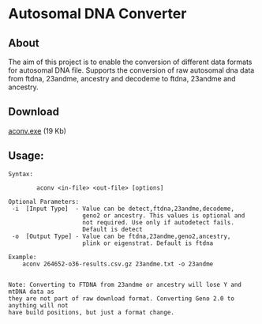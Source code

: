 # Autosomal DNA Converter

## About
The aim of this project is to enable the conversion of different data formats for autosomal DNA file. Supports the conversion of raw autosomal dna data from ftdna, 23andme, ancestry and decodeme to ftdna, 23andme and ancestry.

## Download
[aconv.exe](https://drive.google.com/uc?export=download&id=0B7vzRsRM2aOQd0VvMUtSUFQwZ3c) (19 Kb)

## Usage:
```
Syntax:

        aconv <in-file> <out-file> [options]

Optional Parameters:
 -i  [Input Type]  - Value can be detect,ftdna,23andme,decodeme,
                     geno2 or ancestry. This values is optional and 
                     not required. Use only if autodetect fails.
                     Default is detect
 -o  [Output Type] - Value can be ftdna,23andme,geno2,ancestry, 
                     plink or eigenstrat. Default is ftdna

Example:
    aconv 264652-o36-results.csv.gz 23andme.txt -o 23andme


Note: Converting to FTDNA from 23andme or ancestry will lose Y and mtDNA data as
they are not part of raw download format. Converting Geno 2.0 to anything will not
have build positions, but just a format change.
```

